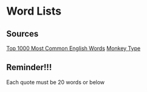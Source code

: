 # Word Lists

## Sources

[Top 1000 Most Common English Words](https://1000mostcommonwords.com/)
[Monkey Type](https://github.com/miodec/monkeytype)

## Reminder!!!

Each quote must be 20 words or below
